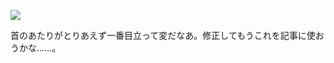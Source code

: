 ![](http://cloud.github.com/downloads/tahein/Gallery_Diary/12_09_09_%E5%8B%9D%E5%AE%B6.jpg)

首のあたりがとりあえず一番目立って変だなあ。修正してもうこれを記事に使おうかな……。